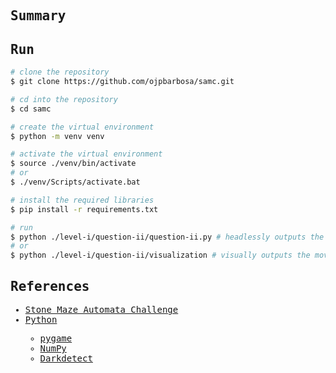 <samp>
  <h2>Summary</h2>
  <p>

  </p>
  <h2>Run</h2>

  ```bash
  # clone the repository
  $ git clone https://github.com/ojpbarbosa/samc.git

  # cd into the repository
  $ cd samc

  # create the virtual environment
  $ python -m venv venv

  # activate the virtual environment
  $ source ./venv/bin/activate
  # or
  $ ./venv/Scripts/activate.bat

  # install the required libraries
  $ pip install -r requirements.txt

  # run
  $ python ./level-i/question-ii/question-ii.py # headlessly outputs the movement sequence
  # or
  $ python ./level-i/question-ii/visualization # visually outputs the movement sequence
  ```

  <h2>References</h2>
  <ul>
    <li><a href="https://sigmageek.com/challenge/stone-automata-maze-challenge">Stone Maze Automata Challenge</a></li>
    <li><a href="https://www.python.org/">Python</a></li>
    <ul>
      <li><a href="https://www.pygame.org/">pygame</a></li>
      <li><a href="https://numpy.org/">NumPy</a></li>
      <li><a href="https://pypi.org/project/darkdetect/">Darkdetect</a></li>
    </ul>
  </ul>
</samp>
